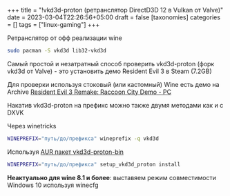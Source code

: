 +++
title = "!vkd3d-proton (ретранслятор DirectD3D 12 в Vulkan от Valve)"
date = 2023-03-04T22:26:56+05:00
draft = false
[taxonomies]
categories = []
tags = ["linux-gaming"]
+++

Ретранслятор от офф реализации wine

```bash
sudo pacman -S vkd3d lib32-vkd3d
```

Самый простой и незатратный способ проверить vkd3d-proton (форк vkd3d от Valve) - это установить демо Resident Evil 3 в Steam (7.2GB)

Для проверки используя стоковый (или кастомный) Wine есть демо на Archive
[Resident Evil 3 Remake: Raccoon City Demo - PC](https://archive.org/details/resident-evil-3-remake-raccoon-city-demo-pc/)

Накатив vkd3d-proton на префикс можно также двумя методами как и с DXVK

Через winetricks

```bash
WINEPREFIX="путь/до/префикса" wineprefix -q vkd3d
```

Используя [AUR пакет vkd3d-proton-bin](https://aur.archlinux.org/packages/vkd3d-proton-bin)

```bash
WINEPREFIX="путь/до/префикса" setup_vkd3d_proton install
```

**Неактуально для wine 8.1 и более**: выставяем режим совместимости Windows 10 используя winecfg
